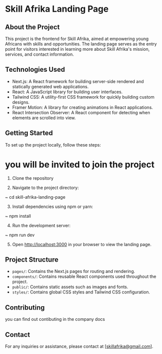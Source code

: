 # Skill Afrika Landing Page

## About the Project

This project is the frontend for Skill Afrika, aimed at empowering young Africans with skills and opportunities. The landing page serves as the entry point for visitors interested in learning more about Skill Afrika's mission, services, and contact information.

## Technologies Used

- Next.js: A React framework for building server-side rendered and statically generated web applications.
- React: A JavaScript library for building user interfaces.
- Tailwind CSS: A utility-first CSS framework for quickly building custom designs.
- Framer Motion: A library for creating animations in React applications.
- React Intersection Observer: A React component for detecting when elements are scrolled into view.

## Getting Started

To set up the project locally, follow these steps:

# you will be invited to join the project
1. Clone the repository 


2. Navigate to the project directory:

~ cd skill-afrika-landing-page


3. Install dependencies using npm or yarn:

~ npm install


4. Run the development server:

~ npm run dev



5. Open [http://localhost:3000](http://localhost:3000) in your browser to view the landing page.

## Project Structure

- `pages/`: Contains the Next.js pages for routing and rendering.
- `components/`: Contains reusable React components used throughout the project.
- `public/`: Contains static assets such as images and fonts.
- `styles/`: Contains global CSS styles and Tailwind CSS configuration.

## Contributing

you can find out contibuting in the company docs
## Contact

For any inquiries or assistance, please contact at [skillafrika@gmail.com].





